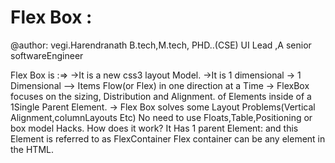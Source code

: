# Flex Box :

@author: vegi.Harendranath B.tech,M.tech, PHD..(CSE)
         UI Lead ,A senior softwareEngineer

Flex Box is :=>
->It is a new css3 layout Model.
->It is 1 dimensional 
-> 1 Dimensional --> Items Flow(or Flex) in one direction at a Time
-> FlexBox focuses on the sizing, Distribution and Alignment.
   of Elements inside of a 1Single Parent Element.
-> Flex Box solves some Layout Problems(Vertical Alignment,columnLayouts Etc)
   No need to use Floats,Table,Positioning or box model Hacks.
How does it work?
It Has 1 parent Element: and this Element is referred to as FlexContainer
Flex container can be any element in the HTML.
